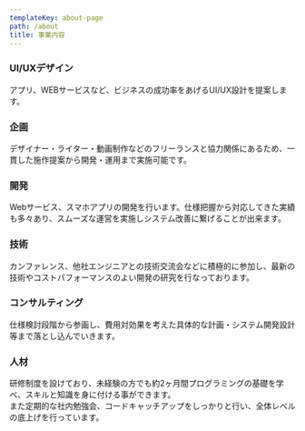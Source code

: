 ```yaml
---
templateKey: about-page
path: /about
title: 事業内容
---
```

### UI/UXデザイン
アプリ、WEBサービスなど、ビジネスの成功率をあげるUI/UX設計を提案します。

### 企画
デザイナー・ライター・動画制作などのフリーランスと協力関係にあるため、一貫した施作提案から開発・運用まで実施可能です。

### 開発
Webサービス、スマホアプリの開発を行います。仕様把握から対応してきた実績も多々あり、スムーズな運営を実施しシステム改善に繋げることが出来ます。

### 技術
カンファレンス、他社エンジニアとの技術交流会などに積極的に参加し、最新の技術やコストパフォーマンスのよい開発の研究を行なっております。

### コンサルティング
仕様検討段階から参画し、費用対効果を考えた具体的な計画・システム開発設計等まで落とし込んでいきます。

### 人材
研修制度を設けており、未経験の方でも約2ヶ月間プログラミングの基礎を学べ、スキルと知識を身に付ける事ができます。<br>また定期的な社内勉強会、コードキャッチアップをしっかりと行い、全体レベルの底上げを行っています。